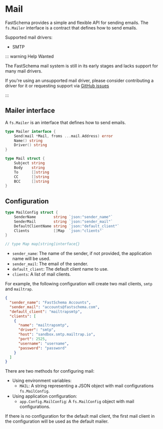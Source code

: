 # Mail

FastSchema provides a simple and flexible API for sending emails. The `fs.Mailer` interface is a contract that defines how to send emails.

Supported mail drivers:
- SMTP

::: warning Help Wanted

The FastSchema mail system is still in its early stages and lacks support for many mail drivers.

If you're using an unsupported mail driver, please consider contributing a driver for it or requesting support via [GitHub issues](https://github.com/fastschema/fastschema/issues)

:::


## Mailer interface

A `fs.Mailer` is an interface that defines how to send emails.

```go
type Mailer interface {
	Send(mail *Mail, froms ...mail.Address) error
	Name() string
	Driver() string
}

type Mail struct {
	Subject string
	Body    string
	To      []string
	CC      []string
	BCC     []string
}
```

## Configuration

```go
type MailConfig struct {
	SenderName        string `json:"sender_name"`
	SenderMail        string `json:"sender_mail"`
	DefaultClientName string `json:"default_client"`
	Clients           []Map  `json:"clients"`
}

// type Map map[string]interface{}
```

- `sender_name`: The name of the sender, if not provided, the application name will be used.
- `sender_mail`: The email of the sender.
- `default_client`: The default client name to use.
- `clients`: A list of mail clients.

For example, the following configuration will create two mail clients, `smtp` and `mailtrap`.

```json
{
  "sender_name": "FastSchema Accounts",
  "sender_mail": "accounts@fastschema.com",
  "default_client": "mailtrapsmtp",
  "clients": [
    {
      "name": "mailtrapsmtp",
      "driver": "smtp",
      "host": "sandbox.smtp.mailtrap.io",
      "port": 2525,
      "username": "username",
      "password": "password"
    }
  ]
}
```

There are two methods for configuring mail:

- Using environment variables:
  - `MAIL`: A string representing a JSON object with mail configurations `fs.MailConfig`.
- Using application configuration:
  - `app.Config.MailConfig`: A `fs.MailConfig` object with mail configurations.

If there is no configuration for the default mail client, the first mail client in the configuration will be used as the default mailer.
